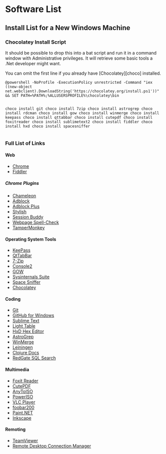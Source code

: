 # Software List

## Install List for a New Windows Machine

<div class="no-mobile">
    <h3>Chocolatey Install Script</h3>
    <p>It should be possible to drop this into a bat script and run it in a command window with Administrative privileges. It will retrieve some basic tools a .Net developer might want.</p>
    <p>You can omit the first line if you already have [Chocolatey][choco] installed.</p>
    <pre><code class="lang-bat">@powershell -NoProfile -ExecutionPolicy unrestricted -Command "iex ((new-object net.webclient).DownloadString('https://chocolatey.org/install.ps1'))" && SET PATH=%PATH%;%ALLUSERSPROFILE%\chocolatey\bin

choco install git
choco install 7zip
choco install astrogrep
choco install rdcman
choco install gow
choco install winmerge
choco install keepass
choco install qttabbar
choco install cutepdf
choco install foxitreader
choco install sublimetext2
choco install fiddler
choco install hxd
choco install spacesniffer</code></pre></div>

### Full List of Links

#### Web

  * [Chrome](//www.google.com/chrome/browser/)
  * [Fiddler](//www.telerik.com/fiddler)

##### Chrome Plugins

  * [Chameleon](//github.com/ghostwords/chameleon)
  * [Adblock](//chrome.google.com/webstore/detail/adblock/gighmmpiobklfepjocnamgkkbiglidom?hl=en)
  * [Adblock Plus](//chrome.google.com/webstore/detail/adblock-plus/cfhdojbkjhnklbpkdaibdccddilifddb?hl=en)
  * [Stylish](//chrome.google.com/webstore/detail/stylish/fjnbnpbmkenffdnngjfgmeleoegfcffe?hl=en)
  * [Session Buddy](//chrome.google.com/webstore/detail/session-buddy/edacconmaakjimmfgnblocblbcdcpbko?hl=en)
  * [Webpage Spell-Check](//chrome.google.com/webstore/detail/webpage-spell-check/mgdhaoimpabdhmacaclbbjddhngchjik)
  * [TamperMonkey](//chrome.google.com/webstore/detail/tampermonkey/dhdgffkkebhmkfjojejmpbldmpobfkfo?hl=en)

#### Operating System Tools

  * [KeePass](//keepass.info/)
  * [QtTabBar](//qttabbar.sourceforge.net/)
  * [7-Zip](//www.7-zip.org/)
  * [Console2](//sourceforge.net/projects/console/)
  * [GOW](//github.com/bmatzelle/gow/wiki)
  * [Sysinternals Suite](//technet.microsoft.com/en-us/sysinternals/bb842062.aspx)
  * [Space Sniffer](//www.uderzo.it/main_products/space_sniffer/)
  * [Chocolatey][choco]

#### Coding

  * [Git](//git-scm.com)
  * [GitHub for Windows](//windows.github.com/)
  * [Sublime Text](//www.sublimetext.com/)
  * [Light Table](//www.lighttable.com/)
  * [HxD Hex Editor](//mh-nexus.de/en/hxd/)
  * [AstroGrep](//astrogrep.sourceforge.net/)
  * [WinMerge](//winmerge.org/)
  * [Leiningen](//leiningen.org/)
  * [Clojure Docs](//clojure.github.io/clojure/clojure.core-api.html)
  * [RedGate SQL Search](//www.red-gate.com/products/sql-development/sql-search/)

#### Multimedia

  * [Foxit Reader](//www.foxitsoftware.com/Secure_PDF_Reader/)
  * [CutePDF](//www.cutepdf.com/)
  * [AnyToISO](//www.crystalidea.com/anytoiso)
  * [PowerISO](//www.poweriso.com/)
  * [VLC Player](//www.videolan.org/vlc/index.html)
  * [foobar200](//www.foobar2000.org/)
  * [Paint.NET](//www.getpaint.net/)
  * [Inkscape](//inkscape.org/en/)

#### Remoting

  * [TeamViewer](//www.teamviewer.com/en/index.aspx)
  * [Remote Desktop Connection Manager](//www.microsoft.com/en-us/download/details.aspx?id=44989)

[choco]: //chocolatey.org/
